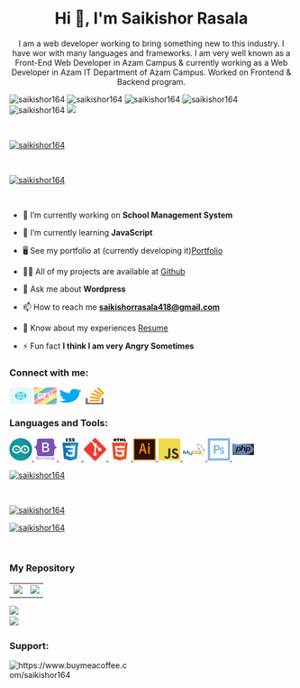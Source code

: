 <!-- ### Hi 👋 my Name is Saikishor Srinivasulu Rasala

<!--
**Saikishor164/Saikishor164** is a ✨ _special_ ✨ repository because its `README.md` (this file) appears on your GitHub profile.

Here are some ideas to get you started:

- 🔭 I’m currently working 
- 🌱 I’m currently learning ...
- 👯 I’m looking to collaborate on ...
- 🤔 I’m looking for help with ...
- 💬 Ask me about ...
- 📫 How to reach me: ...
- 😄 Pronouns: ...
- ⚡ Fun fact: ...


<h2>Web Developer </h2> <br> 

<p>I am a web developer working to bring something new to this industry. I have wor with many languages and frameworks. I am very well known as a Front-End Web Developer in Azam Campus & currently working as a Web Developer in Azam IT Department of Azam Campus. Worked on Frontend & Backend program. </p>


🌍 I'm staying in Pune, Maharashtra <br>
✉️ You Can Contact me at <a href="mailto:saikishorrasala418@gmail.com" > saikishorrasala418@gmail.com </a> <br>
🚀 I'm Currently Working as Web Developer in M.C.E. Society, Azam I.T. Department. <br> 
🌱 I'm Currently Learning Backend Web Development by Youtube Videos and Online Courses.<br> 
<!-- 💬 Ask me about Coding i would say little much but ask me about any movie Information i will say you a speech on it. <br> 



### Badges

<b>My GitHub Stats</b>

<a href="http://www.github.com/saikishor164"><img src="https://github-readme-stats.vercel.app/api?username=saikishor164&show_icons=true&border_radius=10&hide_rank=false" alt="Saikishor Rasala's GitHub stats" /></a>

<a href="https://www.github.com/saikishor164"> <img src="https://github-readme-streak-stats.herokuapp.com/?user=saikishor164&currStreakLabel=0891b2&border_radius=10&disable_animations=false" alt="streak stats"></a>

<a href="http://www.github.com/saikishor164"><img src="https://activity-graph.herokuapp.com/graph?username=saikishor164&custom_title=GitHub%20Commits%20Graph&border_radius=10" alt="GitHub Commits Graph" /></a>

<a href="https://github.com/Saikishor164" align="left"><img src="https://github-readme-stats.vercel.app/api/top-langs/?username=saikishor164&layout=compact&border_radius=10" alt="Top Languages" /></a>

<b>Top Repositories</b>

<div width="100%" align="center"><a href="https://github.com/saikishor164/portfolio" align="left"><img align="left" src="https://github-readme-stats.vercel.app/api/pin/?username=saikishor164&repo=portfolio&border_radius=10&locale=en" /></a></div><br /><br /><br /><br /><br /><br /><br />

 -->
<!-- <script src="https://kit.fontawesome.com/506dc419d7.js" crossorigin="anonymous"></script>  -->

<h1 align="center">Hi 👋, I'm Saikishor Rasala</h1>
<p align="center">I am a web developer working to bring something new to this industry. I have wor with many languages and frameworks. I am very well known as a Front-End Web Developer in Azam Campus & currently working as a Web Developer in Azam IT Department of Azam Campus. Worked on Frontend & Backend program. </p>

<p> <img src="https://komarev.com/ghpvc/?username=saikishor164&label=Profile%20views&color=0e75b6&style=plastic" alt="saikishor164" />
 <img src="https://img.shields.io/github/followers/saikishor164?style=plastic" alt="saikishor164" />  
<img src="https://img.shields.io/github/commit-activity/m/saikishor164/saikishor164?style=plastic" alt="saikishor164" />
<img src="https://img.shields.io/github/languages/count/saikishor164/saikishor164.github.io?style=plastic" alt="saikishor164">
<img src="https://img.shields.io/github/languages/top/saikishor164/saikishor164.github.io?style=plastic" alt="saikishor164">
<img src="https://visitor-badge.glitch.me/badge?page_id=saikishor164">
</p> <br>

<p align="left"> <a href="https://github.com/saikishor164"><img src="https://github-profile-trophy.vercel.app/?username=saikishor164&rank=S,SS,SSS,AAA,AA,A,B,C" alt="saikishor164" /></a> </p><br> 

<!-- <p align="left"> <a href="https://github.com/saikishor164"><img src="[https://github-profile-trophy.vercel.app/?username=saikishor164](https://github-profile-trophy.vercel.app/?username=saikishor164&rank=S,SS,SSS,AAA,AA,A,B,C,UNKNOWN)" alt="saikishor164" /></a> </p><br>  -->

<p align="left"> <a href="https://twitter.com/saikishor164" target="blank"><img src="https://img.shields.io/twitter/follow/saikishor164?logo=twitter&style=for-the-badge" alt="saikishor164" /></a> </p> <br>

- 🔭 I’m currently working on **School Management System**

- 🌱 I’m currently learning **JavaScript**

- <i class="fa-regular fa-file"></i> 🖥️ See my portfolio at (currently developing it)[Portfolio](https://saikishor164.github.io/)

- 👨‍💻 All of my projects are available at [Github](https://github.com/Saikishor164?tab=repositories)

- 💬 Ask me about **Wordpress**

- 📫 How to reach me **saikishorrasala418@gmail.com**

- 📄 Know about my experiences [Resume](https://saikishor164.github.io/saikishor-resume.pdf)

- ⚡ Fun fact **I think I am very Angry Sometimes**

<!-- ### Blogs posts -->
<!-- BLOG-POST-LIST:START -->
<!-- BLOG-POST-LIST:END -->

<!-- 
###Certifications 
Front End Web Developer Udemy January 2022 -->



<h3 align="left">Connect with me:</h3>
<p align="left">
<a href="https://codepen.io/saikishorrasala" target="blank"><img align="center" src="imgs/codepen.svg" alt="saikishorrasala" height="30" width="40" /></a>
<a href="https://dev.to/saikishor164" target="blank"><img align="center" src="imgs/devto.svg" alt="saikishor164" height="30" width="40" /></a>
<a href="https://twitter.com/saikishor164" target="blank"><img align="center" src="imgs/twitter.svg" alt="saikishor164" height="30" width="40" /></a>
 <a href="https://stackoverflow.com/users/saikishor-rasala" target="blank"><img align="center" src="imgs/stack-overflow.svg" alt="saikishor-rasala" height="30" width="40" /></a>
</p>

<h3 align="left">Languages and Tools:</h3>
<p align="left"> <a href="https://www.arduino.cc/" target="_blank" rel="noreferrer"> <img src="imgs/arduino-1.svg" alt="arduino" width="40" height="40"/> </a> 
<a href="https://getbootstrap.com" target="_blank" rel="noreferrer"> <img src="imgs/bootstrap-plain-wordmark.svg" alt="bootstrap" width="40" height="40"/> </a> 
<a href="https://www.w3schools.com/css/" target="_blank" rel="noreferrer"> <img src="imgs/css3-original-wordmark.svg" alt="css3" width="40" height="40"/> </a> 
<a href="https://git-scm.com/" target="_blank" rel="noreferrer"> <img src="imgs/git-scm-icon.svg" alt="git" width="40" height="40"/> </a> 
<a href="https://www.w3.org/html/" target="_blank" rel="noreferrer"> <img src="imgs/html5-original-wordmark.svg" alt="html5" width="40" height="40"/> </a> 
<a href="https://www.adobe.com/in/products/illustrator.html" target="_blank" rel="noreferrer"> <img src="imgs/adobe_illustrator-icon.svg" alt="illustrator" width="40" height="40"/> </a> 
<a href="https://developer.mozilla.org/en-US/docs/Web/JavaScript" target="_blank" rel="noreferrer"> <img src="imgs/javascript-original.svg" alt="javascript" width="40" height="40"/> </a> 
<a href="https://www.mysql.com/" target="_blank" rel="noreferrer"> <img src="imgs/mysql-original-wordmark.svg" alt="mysql" width="40" height="40"/> </a> 
<a href="https://www.photoshop.com/en" target="_blank" rel="noreferrer"> <img src="imgs/photoshop-line.svg" alt="photoshop" width="40" height="40"/> </a> 
<a href="https://www.php.net" target="_blank" rel="noreferrer"> <img src="imgs/php-original.svg" alt="php" width="40" height="40"/> </a> </p>



<!-- <p> <a href="http://www.github.com/saikishor164" > <img src="https://github-readme-stats.vercel.app/api/top-langs?username=saikishor164&show_icons=true&layout=compact" alt="saikishor164" /> </a> </p> -->


<a href="http://www.github.com/saikishor164"> <img src="https://github-readme-stats.vercel.app/api/top-langs/?username=saikishor164&layout=compact" alt="saikishor164"> </a>

<!-- <table>
 <tr>
  <td> <a href="http://www.github.com/saikishor164" > <img src="https://github-readme-stats.vercel.app/api?username=saikishor164&show_icons=false" alt="saikishor164" /> </a> </td> 
  <td> <a href="http://www.github.com/saikishor164" ><img src="https://github-readme-streak-stats.herokuapp.com/?user=saikishor164" alt="saikishor164" /></a> </td>
 </tr>
<tr>
 <td> <a href="https://github.com/saikishor164/saikishor164.github.io"><img src="https://github-link-card.s3.ap-northeast-1.amazonaws.com/saikishor164/saikishor164.github.io.png" width="460px"></a> </td>
  <td> <a href="https://github.com/saikishor164/saikishor164"><img src="https://github-link-card.s3.ap-northeast-1.amazonaws.com/saikishor164/saikishor164.png" width="460px"></a> </td>
 </tr>
</table> -->


<br>
<p><a href="http://www.github.com/saikishor164" > <img src="https://github-readme-stats.vercel.app/api?username=saikishor164&show_icons=false" alt="saikishor164" /> </a> </p>

<p> <a href="http://www.github.com/saikishor164" ><img src="https://github-readme-streak-stats.herokuapp.com/?user=saikishor164" alt="saikishor164" /></a> </p> <br>
<h3> My Repository </h3>

<table>
  <tr>
    <td><a href="http://www.github.com/saikishor164" > <img src="https://gh-card.dev/repos/saikishor164/saikishor164.svg?fullname=&link_target=_blank"></a></td>
    <td><a href="http://www.github.com/saikishor164" > <img src="https://gh-card.dev/repos/saikishor164/saikishor164.github.io.svg?fullname=&link_target=_blank"></a></td>
  </tr>
</table>
<!-- <a href="http://www.github.com/saikishor164" ><img src="https://activity-graph.herokuapp.com/graph?username=saikishor164&border_radius20" alt="GitHub Commits Graph" /></a>
<br><br> -->
<img src="https://raw.githubusercontent.com/BrunnerLivio/brunnerlivio/master/images/marquee.svg"> 
<br>
<img  src="https://profile-counter.glitch.me/saikishor164/count.svg" >

<h3 align="left">Support:</h3>
<p><a href="https://www.buymeacoffee.com/saikishor164"> <img align="left" src="https://cdn.buymeacoffee.com/buttons/v2/default-yellow.png" height="50" width="210" alt="https://www.buymeacoffee.com/saikishor164" /></a></p><br><br>



<!-- 
Here are some ideas to get you started:

- 🔭 I’m currently working 
- 🌱 I’m currently learning ...
- 👯 I’m looking to collaborate on ...
- 🤔 I’m looking for help with ...
- 💬 Ask me about ...
- 📫 How to reach me: ...
- 😄 Pronouns: ...
- ⚡ Fun fact: ...
-->
